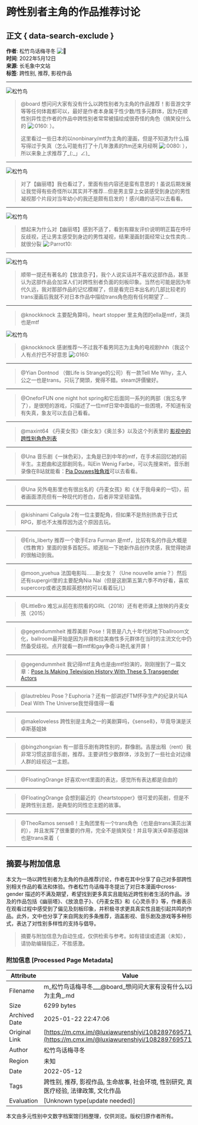 # 跨性别者主角的作品推荐讨论

## 正文 { data-search-exclude }


**作者**: 松竹鸟话梅寻冬 ![🌈](https://emoji-cdn.hubspot.com/hubfs/53/emoji/1f308.svg)  
**时间**: 2022年5月12日  
**来源**: 长毛象中文站  
**标签**: 跨性别, 推荐, 影视作品  

---

![松竹鸟](https://media.cmx.edu.kg/accounts/avatars/107/222/558/489/793/816/original/c13b032ce15ec1fa.jpeg)

> @board 想问问大家有没有什么以跨性别者为主角的作品推荐！影音游文字等等任何体裁都可以，最好是作者本身属于性少数/性多元群体，因为在顺性别异性恋作者的作品中跨性别者常常被描绘成很奇怪的角色（搞笑役什么的 ![:0160:](https://media.cmx.edu.kg/custom_emojis/images/000/000/062/static/403d6f512bca7d63.png) ）。
>
> 这里看过一些日本的以nonbinary/mtf为主角的漫画，但是不知道为什么描写得过于失真（怎么可能有打了十几年激素的ftm还来月经啊 ![:0080:](https://media.cmx.edu.kg/custom_emojis/images/000/000/055/static/aa974fe7ffda9ddd.png) ），所以来象上求推荐了\_(:\_」∠)\_

---

![松竹鸟](https://media.cmx.edu.kg/accounts/avatars/107/222/558/489/793/816/original/c13b032ce15ec1fa.jpeg)

> 对了【幽丽塔】我也看过了，里面有些内容还是蛮有意思的！虽说后期发展让我觉得有些奇怪所以其实并不推荐…但是男主穿上女装感受到身边的男性凝视那个片段对当年幼小的我还是颇有启发的！感兴趣的话可以去看看。

---

![松竹鸟](https://media.cmx.edu.kg/accounts/avatars/107/222/558/489/793/816/original/c13b032ce15ec1fa.jpeg)

> 想起来为什么对【幽丽塔】感到不适了，看到有瓣友评价说明明正篇在呼吁反歧视，还让男主感受到身边的男性凝视，结果漫画封面经常让女性卖肉…就很分裂 ![:Parrot10:](https://media.cmx.edu.kg/custom_emojis/images/000/067/728/static/77e413b3b387fee3.png)

---

![松竹鸟](https://media.cmx.edu.kg/accounts/avatars/107/222/558/489/793/816/original/c13b032ce15ec1fa.jpeg)

> 顺带一提还有著名的【放浪息子】，我个人说实话并不喜欢这部作品，甚至认为这部作品会加深人们对跨性别者负面的刻板印象。当然也可能是因为年代久远，我对那部作品的记忆模糊了，但是看完日本出名的几部比较老的trans漫画后我就不对日本作品中描绘trans角色抱有任何期望了…

---

> @knockknock 主要配角算吗，heart stopper 里主角团的ella是mtf，演员也是mtf

![松竹鸟](https://media.cmx.edu.kg/accounts/avatars/107/222/558/489/793/816/original/c13b032ce15ec1fa.jpeg)

> @knockknock 感谢推荐～不过我不看男同志为主角的电视剧hhh（我这个人有点拧巴不好意思 ![:0160:](https://media.cmx.edu.kg/custom_emojis/images/000/000/062/static/403d6f512bca7d63.png)

---

> @Yian Dontnod （做Life is Strange的公司）有一款Tell Me Why，主人公之一也是trans。只玩了開頭，覺得不錯。steam評價蠻好。

---

> @OneforFUN one night hot spring和它后面同一系列的两部（我忘名字了），是很短的游戏，只描述了一位mtf日常中面临的一些困境，不知道有没有失真，象友可以去自己看看。

---

> @maxint64 《丹麦女孩》《新女友》《奥兰多》以及这个列表里的 [影视中的跨性别角色列表](https://wikichi.icu/wiki/List_of_transgender_characters_in_film_and_television "https://wikichi.icu/wiki/List_of_transgender_characters_in_film_and_television")

---

> @Una 音乐剧《一抹色彩》，主角是已到中年的mtf，在手术前回忆她的前半生。主题曲和这部剧同名，叫Ein Wenig Farbe，可以先搜来听。音乐剧录像在B站就能看：[Pia Douwes独角戏](https://www.bilibili.com/video/BV19J411K7y9/ "https://www.bilibili.com/video/BV19J411K7y9/")可以去看看。

---

> @Una 另外电影里也有很出名的《丹麦女孩》和《关于我母亲的一切》，前者画面漂亮但有一种现代的苍白，后者非常坚韧温情。

---

> @kishinami Caligula 2有一位主要配角，但如果不是热别热衷于日式RPG，那也不太推荐因为这个原因去玩。

---

> @Eris_liberty 推荐一个歌手Ezra Furman 是mtf，比较有名的作品大概是《性教育》里面的很多首配乐。顺道贴一下她新作品创作灵感，我觉得她讲的很触动到我。

---

> @moon_yuehua 法国电影叫……新女友？（Une nouvelle amie？）然后还有supergirl里的主要配角Nia Nal（但是这剧第五第六季不咋好看，喜欢supercorp或者这类超英题材的可以看着玩儿）

---

> @LittleBro 难忘从前在影院看的GIRL（2018）还有老师课上放映的丹麦女孩（2015）

---

> @gegendummheit 推荐美剧 Pose！背景是八九十年代的地下ballroom文化，ballroom最开始是因为非裔和拉美裔性多元群体在当时的主流文化中仍然备受歧视。点开就看一群mtf和gay争奇斗艳孔雀开屏！

---

> @gegendummheit 我记得mtf主角也是由mtf扮演的，刚刚搜到了一篇文章：[Pose Is Making Television History With These 5 Transgender Actors](https://www.teenvogue.com/story/pose-transgender-actors "https://www.teenvogue.com/story/pose-transgender-actors")

---

> @lautrebleu Pose？Euphoria？还有一部讲述FTM怀孕生产的纪录片叫A Deal With The Universe我觉得值得一看

---

> @makeloveless 跨性别是主角之一的美剧算吗，《sense8》，毕竟导演是沃卓斯基姐妹

---

> @bingzhongxian 有一部音乐剧有跨性别的，群像剧。吉屋出租（rent）我非常习惯这部音乐剧，推荐。主要讲性少数群体，涉及到了一些社会对边缘人群的歧视这一主题。

---

> @FloatingOrange 好喜欢rent里面的表达，感觉所有表达都是自由的

---

> @FloatingOrange 会想到最近的《heartstopper》很可爱的英剧，但是不是跨性别主题，是典型的同性恋主题的故事。

---

> @TheoRamos sense8！主角团里有一个trans角色（也是由trans演员出演的），并且发挥了很重要的作用，完全不是搞笑役！并且导演沃卓斯基姐妹也是trans来着（

---
<!-- tcd_original_link https://m.cmx.im/@luxiawurenshiyi/108289769571403895 -->


## 摘要与附加信息

<!-- tcd_abstract -->
本文为一场以跨性别者为主角的作品推荐讨论，作者在其中分享了自己对多部跨性别相关作品的看法和体验。作者松竹鸟话梅寻冬提出了对日本漫画中cross-gender 描述的不满及期望，希望找到更多真实且能贴近跨性别者生活的作品。涉及的作品包括《幽丽塔》、《放浪息子》、《丹麦女孩》和《心灵杀手》等，作者表示在观看过程中感受到了偏见及刻板印象，并积极寻求更具真实性且能引起共鸣的作品。此外，文中也分享了来自网友的多条推荐，涵盖影视、音乐剧及游戏等多种形式，表达了对性别多样性的支持与倡导。
<!-- tcd_abstract_end -->

> 摘要与附加信息为自动生成，仅供检索与参考。如有错误或遗漏（未知），请协助编辑指正，不胜感激。

### 附加信息 [Processed Page Metadata]

| Attribute       | Value                                  |
|-----------------|----------------------------------------|
| Filename        | m_松竹鸟话梅寻冬___@board_想问问大家有没有什么以跨性别者为主角_.md                             |
| Size            | 6299 bytes                           |
| Archived Date   | 2025-01-22 22:47:06                             |
| Original Link   | [https://m.cmx.im/@luxiawurenshiyi/108289769571403895](https://m.cmx.im/@luxiawurenshiyi/108289769571403895)                       |
| Author          | 松竹鸟话梅寻冬                               |
| Region          | 未知                               |
| Date            | 2022-05-12                                 |
| Tags            | 跨性别, 推荐, 影视作品, 生命故事, 社会环境, 性别研究, 真实记录, 医疗经验, 法律政策, 文化作品                                 |
| Evaluation            | [Unknown type(update needed)]                                 |
<!-- tcd_table_end -->

本文由多元性别中文数字档案馆归档整理，仅供浏览。版权归原作者所有。
